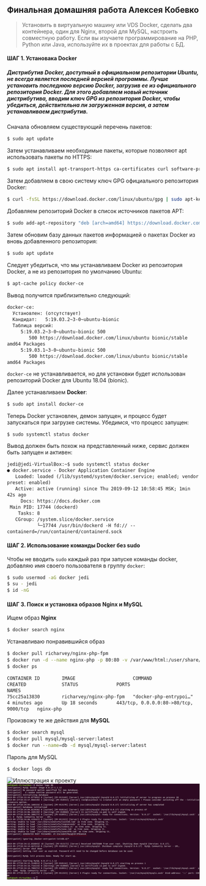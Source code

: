 ## Финальная домашняя работа Алексея Кобевко

>Установить в виртуальную машину или VDS Docker, сделать два контейнера, один для Nginx, второй для MySQL, настроить совместную работу. Если вы изучаете программирование на PHP, Python или Java, используйте их в проектах для работы с БД.

#### ШАГ 1. Установака **Docker**
##### Дистрибутив Docker, доступный в официальном репозитории Ubuntu, не всегда является последней версией программы. Лучше установить последнюю версию Docker, загрузив ее из официального репозитория Docker. Для этого добавляем новый источник дистрибутива, вводим ключ GPG из репозитория Docker, чтобы убедиться, действительна ли загруженная версия, а затем устанавливаем дистрибутив.
Сначала обновляем существующий перечень пакетов:
```bash
$ sudo apt update
```
Затем устанавливаем необходимые пакеты, которые позволяют apt использовать пакеты по HTTPS:
```bash
$ sudo apt install apt-transport-https ca-certificates curl software-properties-common
```
Затем добавляем в свою систему ключ GPG официального репозитория Docker:
```bash
$ curl -fsSL https://download.docker.com/linux/ubuntu/gpg | sudo apt-key add -
```
Добавляем репозиторий Docker в список источников пакетов APT:
```bash
$ sudo add-apt-repository "deb [arch=amd64] https://download.docker.com/linux/ubuntu bionic stable"
```
Затем обновим базу данных пакетов информацией о пакетах Docker из вновь добавленного репозитория:
```bash
$ sudo apt update
```
Следует убедиться, что мы устанавливаем Docker из репозитория Docker, а не из репозитория по умолчанию Ubuntu:
```bash
$ apt-cache policy docker-ce
```
Вывод получится приблизительно следующий:
```
docker-ce:
  Установлен: (отсутствует)
  Кандидат:   5:19.03.2~3-0~ubuntu-bionic
  Таблица версий:
     5:19.03.2~3-0~ubuntu-bionic 500
        500 https://download.docker.com/linux/ubuntu bionic/stable amd64 Packages
     5:19.03.1~3-0~ubuntu-bionic 500
        500 https://download.docker.com/linux/ubuntu bionic/stable amd64 Packages
```
```docker-ce``` не устанавливается, но для установки будет использован репозиторий Docker для Ubuntu 18.04 (bionic).


Далее устанавливаем **Docker**:
```bash
$ sudo apt install docker-ce
```
Теперь Docker установлен, демон запущен, и процесс будет запускаться при загрузке системы.  Убедимся, что процесс запущен:
```bash
$ sudo systemctl status docker
```
Вывод должен быть похож на представленный ниже, сервис должен быть запущен и активен:
```
jedi@jedi-VirtualBox:~$ sudo systemctl status docker
● docker.service - Docker Application Container Engine
   Loaded: loaded (/lib/systemd/system/docker.service; enabled; vendor preset: enabled)
   Active: active (running) since Thu 2019-09-12 10:58:45 MSK; 1min 42s ago
     Docs: https://docs.docker.com
 Main PID: 17744 (dockerd)
    Tasks: 8
   CGroup: /system.slice/docker.service
           └─17744 /usr/bin/dockerd -H fd:// --containerd=/run/containerd/containerd.sock
```

#### ШАГ 2. Использование команды **Docker** без sudo

Чтобы не вводить ```sudo``` каждый раз при запуске команды docker, добавляю имя своего пользователя в группу ```docker```:
```bash
$ sudo usermod -aG docker jedi
$ su - jedi
$ id -nG
```
#### ШАГ 3. Поиск и установка образов **Nginx** и **MySQL**

Ищем образ **Nginx**
```bash
$ docker search nginx
```
Устанавливаю понравившийся образ
```bash
$ docker pull richarvey/nginx-php-fpm
$ docker run -d --name nginx-php -p 80:80 -v /var/www/html:/user/share/nginx/html/ richarvey/nginx-php-fpm
$ docker ps
```
```
CONTAINER ID        IMAGE                     COMMAND                  CREATED             STATUS              PORTS                                   NAMES
75cc25a13830        richarvey/nginx-php-fpm   "docker-php-entrypoi…"   4 minutes ago       Up 18 seconds       443/tcp, 0.0.0.0:80->80/tcp, 9000/tcp   nginx-php

```
Произвожу те же действия для **MySQL**
```bash
$ docker search mysql
$ docker pull mysql/mysql-server:latest
$ docker run --name=db -d mysql/mysql-server:latest
```
Пароль для MySQL
```bash
$ docker logs db
```
![Иллюстрация к проекту](https://github.com/AlexeyDjedaj/linux_1/blob/master/images/db_pass.png)
![Иллюстрация к проекту](./images/db_pass.png)